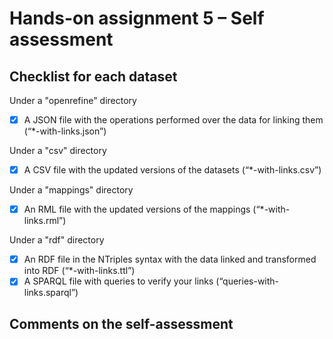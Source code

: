 # Hands-on assignment 5 – Self assessment

## Checklist for each dataset

Under a "openrefine" directory
- [x] A JSON file with the operations performed over the data for linking them (“*-with-links.json”)

Under a "csv" directory
- [x] A CSV file with the updated versions of the datasets (“*-with-links.csv”)

Under a "mappings" directory
- [x] An RML file with the updated versions of the mappings (“*-with-links.rml”)

Under a "rdf" directory
- [x] An RDF file in the NTriples syntax with the data linked and transformed into RDF (“*-with-links.ttl”)
- [x] A SPARQL file with queries to verify your links (“queries-with-links.sparql”)

## Comments on the self-assessment 
